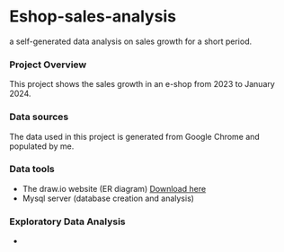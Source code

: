 # Eshop-sales-analysis
a self-generated data analysis on sales growth for a short period.
### Project Overview
This project shows the sales growth in an e-shop from 2023 to January 2024.
### Data sources
The data used in this project is generated from Google Chrome and populated by me.
### Data tools
- The draw.io website (ER diagram) [Download here](https://drive.google.com/file/d/1_A1TkGtFWzyUJVVAotHUlMkkG5OyDxtS/view?usp=sharing)
- Mysql server (database creation and analysis)
### Exploratory Data Analysis
-
